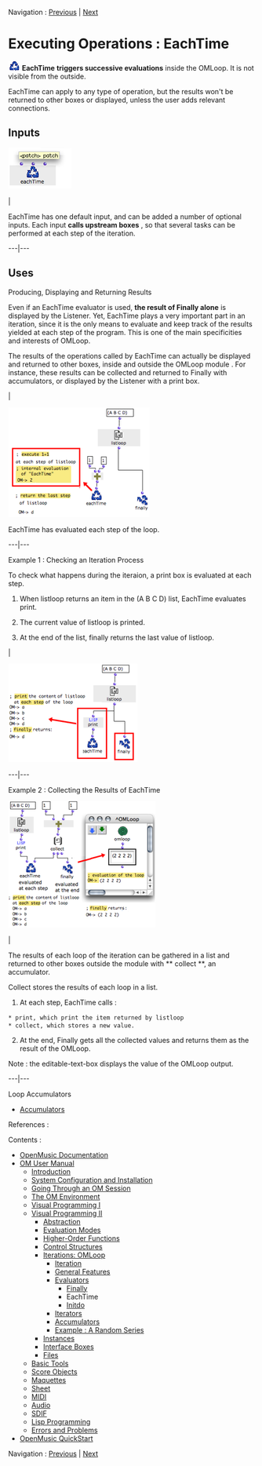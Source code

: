 
Navigation : [Previous](Finally "page précédente\(Finally\)") |
[Next](Initdo "Next\(Initdo\)")

# Executing Operations : EachTime

![](../res/eachtime_icon.png) **EachTime** **triggers successive evaluations**
inside the OMLoop. It is not visible from the outside.

EachTime can apply to any type of operation, but the results won't be returned
to other boxes or displayed, unless the user adds relevant connections.

## Inputs

![](../res/optionaleachtime.png)

|

﻿EachTime has one default input, and can be added a number of optional inputs.
Each input **calls upstream boxes** , so that several tasks can be performed
at each step of the iteration.  
  
---|---  
  
## Uses

Producing, Displaying and Returning Results

Even if an EachTime evaluator is used, **the result of Finally alone** is
displayed by the Listener. Yet, EachTime plays a very important part in an
iteration, since it is the only means to evaluate and keep track of the
results yielded at each step of the program. This is one of the main
specificities and interests of OMLoop.

The results of the operations called by EachTime can actually be displayed and
returned to other boxes, inside and outside the OMLoop module . For instance,
these results can be collected and returned to Finally with accumulators, or
displayed by the Listener with a  print box.

|

![EachTime has evaluated each step of the loop.](../res/eachtime-ex1.png)

EachTime has evaluated each step of the loop.  
  
---|---  
  
Example 1 : Checking an Iteration Process

To check what happens during the iteraion, a print box is evaluated at each
step.

  1. When listloop returns an item in the (A B C D) list, EachTime evaluates print.

  2. The current value of listloop is printed.

  3. At the end of the list, finally returns the last value of listloop.

|

![](../res/eachtime-ex2.png)  
  
---|---  
  
Example 2 : Collecting the Results of EachTime

![](../res/collecteachtime.png)

|

The results of each loop of the iteration can be gathered in a list and
returned to other boxes outside the module with ** collect **, an accumulator.

Collect stores the results of each loop in a list.

  1. At each step, EachTime calls :

    * print, which print the item returned by listloop
    * collect, which stores a new value. 
  2. At the end, Finally gets all the collected values and returns them as the result of the OMLoop.

Note  : the editable-text-box displays the value of the OMLoop output.  
  
---|---  
  
Loop Accumulators

  * [Accumulators](LoopAccumulators)

References :

Contents :

  * [OpenMusic Documentation](OM-Documentation)
  * [OM User Manual](OM-User-Manual)
    * [Introduction](00-Contents)
    * [System Configuration and Installation](Installation)
    * [Going Through an OM Session](Goingthrough)
    * [The OM Environment](Environment)
    * [Visual Programming I](BasicVisualProgramming)
    * [Visual Programming II](AdvancedVisualProgramming)
      * [Abstraction](Abstraction)
      * [Evaluation Modes](EvalModes)
      * [Higher-Order Functions](HighOrder)
      * [Control Structures](Control)
      * [Iterations: OMLoop](OMLoop)
        * [Iteration](LoopIntro)
        * [General Features](LoopGeneral)
        * [Evaluators](LoopEvaluators)
          * [Finally](Finally)
          * EachTime
          * [Initdo](Initdo)
        * [Iterators](LoopIterators)
        * [Accumulators](LoopAccumulators)
        * [Example : A Random Series](LoopExample)
      * [Instances](Instances)
      * [Interface Boxes](InterfaceBoxes)
      * [Files](Files)
    * [Basic Tools](BasicObjects)
    * [Score Objects](ScoreObjects)
    * [Maquettes](Maquettes)
    * [Sheet](Sheet)
    * [MIDI](MIDI)
    * [Audio](Audio)
    * [SDIF](SDIF)
    * [Lisp Programming](Lisp)
    * [Errors and Problems](errors)
  * [OpenMusic QuickStart](QuickStart-Chapters)

Navigation : [Previous](Finally "page précédente\(Finally\)") |
[Next](Initdo "Next\(Initdo\)")

